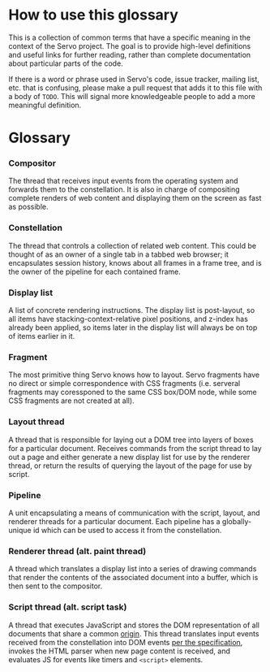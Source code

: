 # How to use this glossary

This is a collection of common terms that have a specific meaning in the context of the Servo project. The goal is to provide high-level definitions and useful links for further reading, rather than complete documentation about particular parts of the code.

If there is a word or phrase used in Servo's code, issue tracker, mailing list, etc. that is confusing, please make a pull request that adds it to this file with a body of `TODO`. This will signal more knowledgeable people to add a more meaningful definition.

# Glossary

### Compositor ###

The thread that receives input events from the operating system and forwards them to the constellation. It is also in charge of compositing complete renders of web content and displaying them on the screen as fast as possible.

### Constellation ###

The thread that controls a collection of related web content. This could be thought of as an owner of a single tab in a tabbed web browser; it encapsulates session history, knows about all frames in a frame tree, and is the owner of the pipeline for each contained frame.

### Display list ###

A list of concrete rendering instructions. The display list is post-layout, so all items have stacking-context-relative pixel positions, and z-index has already been applied, so items later in the display list will always be on top of items earlier in it.

### Fragment ###

The most primitive thing Servo knows how to layout. Servo fragments have no direct or simple correspondence with CSS fragments (i.e. serveral fragments may coressponed to the same CSS box/DOM node, while some CSS fragments are not created at all).

### Layout thread ###

A thread that is responsible for laying out a DOM tree into layers of boxes for a particular document. Receives commands from the script thread to lay out a page and either generate a new display list for use by the renderer thread, or return the results of querying the layout of the page for use by script.

### Pipeline ###

A unit encapsulating a means of communication with the script, layout, and renderer threads for a particular document. Each pipeline has a globally-unique id which can be used to access it from the constellation.

### Renderer thread (alt. paint thread) ###

A thread which translates a display list into a series of drawing commands that render the contents of the associated document into a buffer, which is then sent to the compositor.

### Script thread (alt. script task) ###

A thread that executes JavaScript and stores the DOM representation of all documents that share a common [origin](https://tools.ietf.org/html/rfc6454). This thread translates input events received from the constellation into DOM events [per the specification](https://w3c.github.io/uievents/), invokes the HTML parser when new page content is received, and evaluates JS for events like timers and `<script>` elements.

